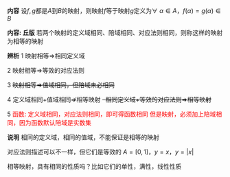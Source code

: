 **内容**
设$f,g$都是$A$到$B$的映射，则映射$f$等于映射$g$定义为$\forall\ \alpha\in A，f(\alpha)=g(\alpha)\in B$

**内容: 丘版**
若两个映射的定义域相同、陪域相同、对应法则相同，则称这样的映射为相等的映射

**辨析**
1 映射相等$\Rightarrow$相同定义域

2 映射相等$\Rightarrow$等效的对应法则

3 ~~映射相等$\Rightarrow$值域相同，但陪域未必相同~~

4 定义域相同$+$值域相同$\not\Rightarrow$相等映射
~~$\enspace$相同定义域$+$等效的对应法则$\Rightarrow$相等映射~~

5 <font color=red>函数: 定义域相同，对应法则相同，即可得函数相同</font>
<font color=red>但是映射，必须加上陪域相同，因为函数默认陪域是实数集</font>

**说明**
相同的定义域，相同的值域，不能保证是相等的映射

对应法则描述可以不一样，但它们是等效的
$A=[0,1]，y=x，y=|x|$

相等映射，具有相同的性质吗？比如它们的单性，满性，线性性质

